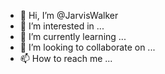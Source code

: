 - 👋 Hi, I’m @JarvisWalker
- 👀 I’m interested in ...
- 🌱 I’m currently learning ...
- 💞️ I’m looking to collaborate on ...
- 📫 How to reach me ...

<!---
GhayyurRafaee/(Jarvis Walker) is a ✨ special ✨ repository because its `README.md` (this file) appears on your GitHub profile.
You can click the Preview link to take a look at your changes.
--->
